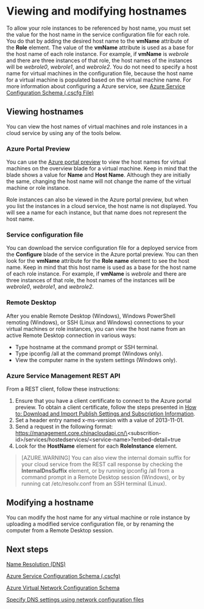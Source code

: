 <properties
    pageTitle="Viewing and Modifying Hostnames | Azure"
    description="How to view and change hostnames for Azure virtual machines, web and worker roles for name resolution"
    services="virtual-network"
    documentationcenter="na"
    author="jimdial"
    manager="carmonm"
    editor="tysonn" />
<tags
    ms.assetid="c668cd8e-4e43-4d05-acc3-db64fa78d828"
    ms.service="virtual-network"
    ms.devlang="na"
    ms.topic="article"
    ms.tgt_pltfrm="na"
    ms.workload="infrastructure-services"
    ms.date="04/27/2016"
    wacn.date=""
    ms.author="jdial" />

# Viewing and modifying hostnames
To allow your role instances to be referenced by host name, you must set the value for the host name in the service configuration file for each role. You do that by adding the desired host name to the **vmName** attribute of the **Role** element. The value of the **vmName** attribute is used as a base for the host name of each role instance. For example, if **vmName** is *webrole* and there are three instances of that role, the host names of the instances will be *webrole0*, *webrole1*, and *webrole2*. You do not need to specify a host name for virtual machines in the configuration file, because the host name for a virtual machine is populated based on the virtual machine name. For more information about configuring a Azure service, see [Azure Service Configuration Schema (.cscfg File)](https://msdn.microsoft.com/zh-cn/library/azure/ee758710.aspx)

## Viewing hostnames
You can view the host names of virtual machines and role instances in a cloud service by using any of the tools below.

### Azure Portal Preview
You can use the [Azure portal preview](http://portal.azure.cn) to view the host names for virtual machines on the overview blade for a virtual machine. Keep in mind that the blade shows a value for **Name** and **Host Name**. Although they are initially the same, changing the host name will not change the name of the virtual machine or role instance.

Role instances can also be viewed in the Azure portal preview, but when you list the instances in a cloud service, the host name is not displayed. You will see a name for each instance, but that name does not represent the host name.

### Service configuration file
You can download the service configuration file for a deployed service from the **Configure** blade of the service in the Azure portal preview. You can then look for the **vmName** attribute for the **Role name** element to see the host name. Keep in mind that this host name is used as a base for the host name of each role instance. For example, if **vmName** is *webrole* and there are three instances of that role, the host names of the instances will be *webrole0*, *webrole1*, and *webrole2*.

### Remote Desktop
After you enable Remote Desktop (Windows), Windows PowerShell remoting (Windows), or SSH (Linux and Windows) connections to your virtual machines or role instances, you can view the host name from an active Remote Desktop connection in various ways:

* Type hostname at the command prompt or SSH terminal.
* Type ipconfig /all at the command prompt (Windows only).
* View the computer name in the system settings (Windows only).

### Azure Service Management REST API
From a REST client, follow these instructions:

1. Ensure that you have a client certificate to connect to the Azure portal preview. To obtain a client certificate, follow the steps presented in [How to: Download and Import Publish Settings and Subscription Information](https://msdn.microsoft.com/zh-cn/library/dn385850.aspx). 
2. Set a header entry named x-ms-version with a value of 2013-11-01.
3. Send a request in the following format: https://management.core.chinacloudapi.cn/\<subscrition-id\>/services/hostedservices/\<service-name\>?embed-detail=true
4. Look for the **HostName** element for each **RoleInstance** element.

> [AZURE.WARNING]
> You can also view the internal domain suffix for your cloud service from the REST call response by checking the **InternalDnsSuffix** element, or by running ipconfig /all from a command prompt in a Remote Desktop session (Windows), or by running cat /etc/resolv.conf from an SSH terminal (Linux).
> 
> 

## Modifying a hostname
You can modify the host name for any virtual machine or role instance by uploading a modified service configuration file, or by renaming the computer from a Remote Desktop session.

## Next steps
[Name Resolution (DNS)](/documentation/articles/virtual-networks-name-resolution-for-vms-and-role-instances/)

[Azure Service Configuration Schema (.cscfg)](https://msdn.microsoft.com/zh-cn/library/azure/ee758710.aspx)

[Azure Virtual Network Configuration Schema](https://msdn.microsoft.com/zh-cn/library/azure/jj157100)

[Specify DNS settings using network configuration files](/documentation/articles/virtual-networks-specifying-a-dns-settings-in-a-virtual-network-configuration-file/)